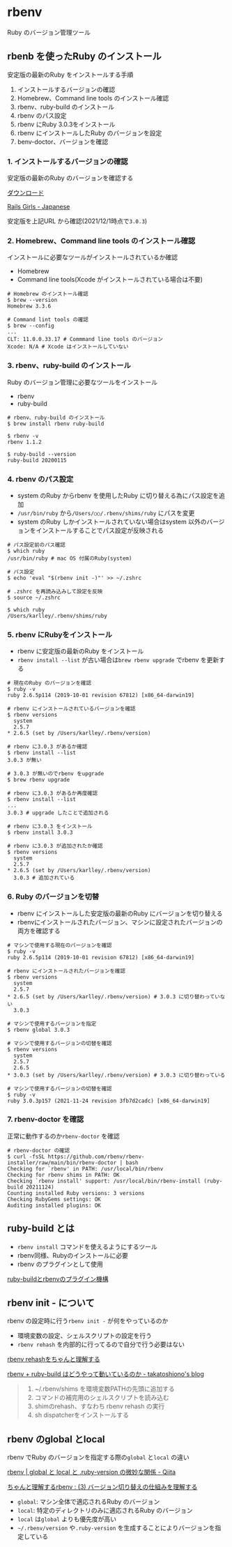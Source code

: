 # rbenv

Ruby のバージョン管理ツール

## rbenb を使ったRuby のインストール

安定版の最新のRuby をインストールする手順

1. インストールするバージョンの確認
2. Homebrew、Command line tools のインストール確認
3. rbenv、ruby-build のインストール
4. rbenv のパス設定
5. rbenv にRuby 3.0.3をインストール
6. rbenv にインストールしたRuby のバージョンを設定
7. benv-doctor、バージョンを確認

### 1. インストールするバージョンの確認

安定版の最新のRuby のバージョンを確認する

[ダウンロード](https://www.ruby-lang.org/ja/downloads/)

[Rails Girls \- Japanese](https://railsgirls.jp/install)

安定版を上記URL から確認(2021/12/1時点で`3.0.3`)

### 2. Homebrew、Command line tools のインストール確認

インストールに必要なツールがインストールされているか確認

* Homebrew
* Command line tools(Xcode がインストールされている場合は不要)

```Shell
# Homebrew のインストール確認
$ brew --version
Homebrew 3.3.6

# Command lint tools の確認
$ brew --config
...
CLT: 11.0.0.33.17 # Commmand line tools のバージョン
Xcode: N/A # Xcode はインストールしていない
```

### 3. rbenv、ruby-build のインストール

Ruby のバージョン管理に必要なツールをインストール

* rbenv
* ruby-build

```Shell
# rbenv、ruby-build のインストール
$ brew install rbenv ruby-build

$ rbenv -v
rbenv 1.1.2

$ ruby-build --version
ruby-build 20200115
```

### 4. rbenv のパス設定

* system のRuby からrbenv を使用したRuby に切り替える為にパス設定を追加
* `/usr/bin/ruby` から`/Users/○○/.rbenv/shims/ruby` にパスを変更
* system のRuby しかインストールされていない場合はsystem 以外のバージョンをインストールすることでパス設定が反映される

```Shell
# パス設定前のパス確認
$ which ruby
/usr/bin/ruby # mac OS 付属のRuby(system)

# パス設定
$ echo 'eval "$(rbenv init -)"' >> ~/.zshrc

# .zshrc を再読み込みして設定を反映
$ source ~/.zshrc

$ which ruby
/Users/karlley/.rbenv/shims/ruby
```

### 5. rbenv にRubyをインストール

* rbenv に安定版の最新のRuby をインストール
* `rbenv install --list` が古い場合は`brew rbenv upgrade` でrbenv を更新する

```Shell
# 現在のRuby のバージョンを確認
$ ruby -v
ruby 2.6.5p114 (2019-10-01 revision 67812) [x86_64-darwin19]

# rbenv にインストールされているバージョンを確認
$ rbenv versions
  system
  2.5.7
* 2.6.5 (set by /Users/karlley/.rbenv/version)

# rbenv に3.0.3 があるか確認
$ rbenv install --list
3.0.3 が無い

# 3.0.3 が無いのでrbenv をupgrade
$ brew rbenv upgrade

# rbenv に3.0.3 があるか再度確認
$ rbenv install --list
...
3.0.3 # upgrade したことで追加される

# rbenv に3.0.3 をインストール
$ rbenv install 3.0.3

# rbenv に3.0.3 が追加されたか確認
$ rbenv versions
  system
  2.5.7
* 2.6.5 (set by /Users/karlley/.rbenv/version)
  3.0.3 # 追加されている
```

### 6. Ruby のバージョンを切替

* rbenv にインストールした安定版の最新のRuby にバージョンを切り替える
* rbenvにインストールされたバージョン、マシンに設定されたバージョンの両方を確認する

```Shell
# マシンで使用する現在のバージョンを確認
$ ruby -v
ruby 2.6.5p114 (2019-10-01 revision 67812) [x86_64-darwin19]

# rbenv にインストールされたバージョンを確認
$ rbenv versions
  system
  2.5.7
* 2.6.5 (set by /Users/karlley/.rbenv/version) # 3.0.3 に切り替わっていない
  3.0.3

# マシンで使用するバージョンを指定
$ rbenv global 3.0.3

# マシンで使用するバージョンの切替を確認
$ rbenv versions
  system
  2.5.7
  2.6.5
* 3.0.3 (set by /Users/karlley/.rbenv/version) # 3.0.3 に切り替わっている

# マシンで使用するバージョンの切替を確認
$ ruby -v
ruby 3.0.3p157 (2021-11-24 revision 3fb7d2cadc) [x86_64-darwin19]
```

### 7. rbenv-doctor を確認

正常に動作するのか`rbenv-doctor` を確認

```Shell
# rbenv-doctor の確認
$ curl -fsSL https://github.com/rbenv/rbenv-installer/raw/main/bin/rbenv-doctor | bash
Checking for `rbenv' in PATH: /usr/local/bin/rbenv
Checking for rbenv shims in PATH: OK
Checking `rbenv install' support: /usr/local/bin/rbenv-install (ruby-build 20211124)
Counting installed Ruby versions: 3 versions
Checking RubyGems settings: OK
Auditing installed plugins: OK
```

## ruby-build とは

* `rbenv install` コマンドを使えるようにするツール
* rbenv同様、Rubyのインストールに必要
* rbenv のプラグインとして使用

[ruby\-buildとrbenvのプラグイン機構](https://mogulla3.tech/articles/2020-12-30-01)

## rbenv init - について

rbenv の設定時に行う`rbenv init -` が何をやっているのか

* 環境変数の設定、シェルスクリプトの設定を行う
* `rbenv rehash` を内部的に行ってるので自分で行う必要はない

[rbenv rehashをちゃんと理解する](https://mogulla3.tech/articles/2020-12-29-01)

[rbenv \+ ruby\-build はどうやって動いているのか \- takatoshiono's blog](https://takatoshiono.hatenablog.com/entry/2015/01/09/012040)

> 1. ~/.rbenv/shims を環境変数PATHの先頭に追加する
> 2. コマンドの補完用のシェルスクリプトを読み込む
> 3. shimのrehash、すなわち rbenv rehash の実行
> 4. sh dispatcherをインストールする

## rbenv のglobal とlocal

rbenv でRuby のバージョンを指定する際の`global` と`local` の違い

[rbenv \| global と local と \.ruby\-version の微妙な関係 \- Qiita](https://qiita.com/Yinaura/items/0b021984bb21ae77816d)

[ちゃんと理解するrbenv : \(3\) バージョン切り替えの仕組みを理解する](https://mogulla3.tech/articles/2021-07-10-understanding-rbenv-3)

* `global`: マシン全体で適応されるRuby のバージョン
* `local`: 特定のディレクトリのみに適応されるRuby のバージョン
* `local` は`global` よりも優先度が高い
* `~/.rbenv/version` や`.ruby-version` を生成することによりバージョンを指定している
